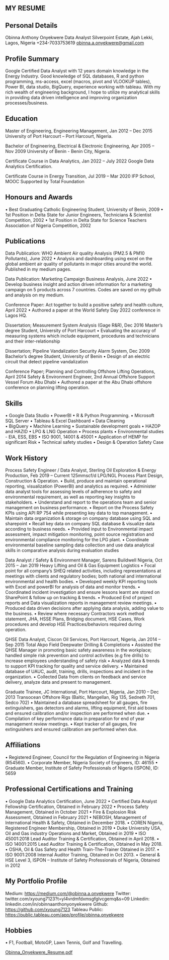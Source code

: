 ## MY RESUME


## Personal Details
Obinna Anthony Onyekwere
Data Analyst
Silverpoint Estate, Ajah Lekki, Lagos, Nigeria
+234-7033753619	
obinna.a.onyekwere@gmail.com


## Profile Summary
Google Certified Data Analyst with 12 years domain knowledge in the Energy Industry.
Good knowledge of SQL databases, R and python programming, ms-access, excel (macros, pivot and VLOOKUP tables), Power BI, data studio, BigQuery, experience working with tableau.
With my rich wealth of engineering background, I hope to utilize my analytical skills in providing data driven intelligence and improving organization processes/business.


## Education
											
Master of Engineering, Engineering Management, Jan 2012 – Dec 2015
University of Port Harcourt – Port Harcourt, Nigeria.

Bachelor of Engineering, Electrical & Electronic Engineering, Apr 2005 – Nov 2009
University of Benin - Benin City, Nigeria.

Certificate Course in Data Analytics, Jan 2022 – July 2022 
Google Data Analytics Certification.

Certificate Course in Energy Transition, Jul 2019 – Mar 2020 
IFP School, MOOC Supported by Total Foundation


## Honours and Awards
•	Best Graduating Catholic Engineering Student, University of Benin, 2009
•	1st Position in Delta State for Junior Engineers, Technicians & Scientist Competition,	2002
•	1st Position in Delta State for Science Teachers Association of Nigeria Competition,	2002


## Publications
											
Data Publication: WHO Ambient Air quality Analysis (PM2.5 & PM10 Pollutants), June 2022
•	Analysis and dashboarding using excel on the global ambient air quality of pollutants in major cities around the world. Published in my medium pages.

Data Publication: Marketing Campaign Business Analysis, June 2022
•	Develop business insight and action driven information for a marketing campaign on 5 products across 7 countries. Codes are saved on my github and analysis on my medium.

Conference Paper: Act together to build a positive safety and health culture, April 2022
•	Authored a paper at the World Safety Day 2022 conference in Lagos HQ.

Dissertation; Measurement System Analysis (Gage R&R), Dec 2016
Master’s degree Student, University of Port Harcourt
•	Evaluating the accuracy of measuring systems which include equipment, procedures and technicians and their inter-relationship

Dissertation; Pipeline Vandalization Security Alarm System, Dec 2009
Bachelor’s degree Student, University of Benin
•	Design of an electric circuit that detect pipeline vandalization

Conference Paper; Planning and Controlling Offshore Lifting Operations, April 2014
Safety & Environment Engineer, 2nd Annual Offshore Support Vessel Forum Abu Dhabi
•	Authored a paper at the Abu Dhabi offshore conference on planning lifting operation.


## Skills

 
•	Google Data Studio
•	PowerBI	
•	R & Python Programming.
•	Microsoft SQL Server
•	Tableau & Excel Dashboard
•	Data Cleaning	
•	BigQuery
•	Machine Learning
•	Sustainable development goals
•	HAZOP and HAZID
•	LPG & LNG Operation
•	Process plants
•	Environmental studies - EIA, ESS, EBS
•	ISO 9001, 14001 & 45001
•	Application of HEMP for significant Risk
•	Technical safety studies
•	Design & Operation Safety Case
 
 
## Work History
											
Process Safety Engineer / Data Analyst, Sterling Oil Exploration & Energy Production,	Feb 2019 – Current
125mmscf/d LPG/NGL Process Plant Design, Construction & Operation.
•	Build, produce and maintain operational reporting, visualization (PowerBI) and analytics as required.
•	Administer data analyst tools for assessing levels of adherence to safety and environmental requirement, as well as reporting key insights to stakeholders.
•	Understand and report to the operations team and senior management on business performance.
•	Report on the Process Safety KPIs using API RP 754 while presenting key data to top management.
•	Maintain data organization & storage on company database using SQL and sharepoint
•	Recall key data on company SQL database & visualize data according to business needs.
•	Provided input to Environmental impact assessment, impact mitigation monitoring, point source registration and environmental compliance monitoring for the LPG plant.
•	Coordinate environmental baseline sampling data collection and use data analytical skills in comparative analysis during evaluation studies


Data Analyst / Safety & Environment Manager, Sarens Buildwell Nigeria, 	Oct 2015 – Jan 2019
Heavy Lifting and Oil & Gas Equipment Logistics
•	Focal point for all company’s SHEQ related activities, including representations at meetings with clients and regulatory bodies; both national and international environmental and health bodies. 
•	Developed weekly KPI reporting tools with Excel and powerBI for analysis of data and monitor trends.
•	Coordinated incident investigation and ensure lessons learnt are stored on SharePoint & follow up on tracking & trends.
•	Produced End of project reports and Data visualization reports in management review meetings.
•	Produced data driven decisions after applying data analysis, adding value to the business.
•	Review where necessary Contractors work method statement, JHA, HSSE Plans, Bridging document, HSE Cases, Work procedures and develop HSE Practices/behaviors required during operation.


QHSE Data Analyst, Ciscon Oil Services, Port Harcourt, Nigeria, Jan 2014 – Sep 2015
Total Akpo Field Deepwater Drilling & Completions
•	Assisted the QHSE Manager in promoting basic safety awareness in the workplace; handled simple risk prevention and control activities (e.g fire drills) to increase employees understanding of safety risk 
•	Analyzed data & trends to support KPI tracking for quality and service delivery.
•	Maintained database of UAUC, audit, training, drills, inspections and incident in the organization.
•	Collected Data from clients on feedback and service delivery, analyze data and present to management.


Graduate Trainee, JC International, Port Harcourt, Nigeria, Jan 2010 – Dec 2013
Transocean Offshore Rigs (Baltic, Mangellan, Rig 135, Sedneth 701, Sedco 702)
•	Maintained a database spreadsheet for all gauges, fire extinguishers, gas detectors and alarms, lifting equipment, first aid boxes and ensured calibration and/or inspection are performed when due.
•	Compilation of key performance data in preparation for end of year management review meetings.
•	Kept tracker of all gauges, fire extinguishers and ensured calibration are performed when due.
 
 
 ## Affiliations
•	Registered Engineer, Council for the Regulation of Engineering in Nigeria (R54560).
•	Corporate Member, Nigeria Society of Engineers, ID: 46155
•	Graduate Member, Institute of Safety Professionals of Nigeria (ISPON), ID: 5659


## Professional Certifications and Training
•	Google Data Analytics Certification, June 2022
•	Certified Data Analyst Fellowship Certification, Obtained in February 2022
•	Process Safety Management, Obtained in October 2021
•	Fire & Explosion Risk Assessment, Obtained in February 2021
•	NEBOSH, Management of International Health & Safety, Obtained in December 2018.
•	COREN Nigeria, Registered Engineer Membership, Obtained in 2019
•	Duke University USA, Oil and Gas industry Operations and Market, Obtained in 2019
•	ISO 45001:2018 Lead Auditor Training & Certification, Obtained in April 2018.
•	ISO 14001:2015 Lead Auditor Training & Certification, Obtained in May 2018.
•	OSHA, Oil & Gas Safety and Health Train-The-Trainer Obtained in 2017.
•	ISO 9001:2008 Internal Auditor Training, Obtained in Oct 2013.
•	General & HSE Level 3, ISPON – Institute of Safety Professionals of Nigeria, Obtained in 2012


##  My Portfolio Profile

Medium: https://medium.com/@obinna.a.onyekwere
Twitter: twitter.com/xyoung7123?t=yl4vrdmfdxmsgfglvcgemq&s=09
Linkedin: linkedin.com/in/obinnaanthonyonyekwere
Github: https://github.com/xyoung7123
Tableau Public: https://public.tableau.com/app/profile/obinna.onyekwere


## Hobbies
•	F1, Football, MotoGP, Lawn Tennis, Golf and Travelling.












[Obinna_Onyekwere_Resume.pdf](https://github.com/xyoung7123/Anthony_Portfolio/files/9470623/Obinna_Onyekwere_Resume.pdf)


